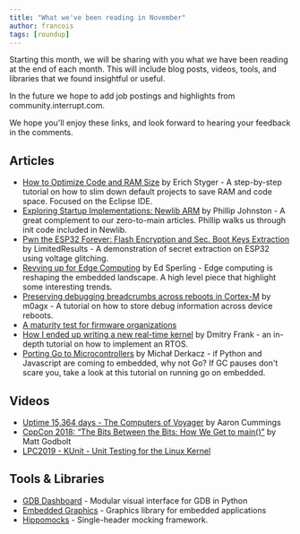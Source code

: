 ```yaml
---
title: "What we've been reading in November"
author: francois
tags: [roundup]
---
```


<!-- excerpt start -->

Starting this month, we will be sharing with you what we have been reading at
the end of each month. This will include blog posts, videos, tools, and
libraries that we found insightful or useful.

<!-- excerpt end -->

In the future we hope to add job postings and highlights from
community.interrupt.com.

We hope you'll enjoy these links, and look forward to hearing your feedback in
the comments.

## Articles

- [How to Optimize Code and RAM Size](https://mcuoneclipse.com/2019/08/17/tutorial-how-to-optimize-code-and-ram-size/)
  by Erich Styger - A step-by-step tutorial on how to slim down default projects
  to save RAM and code space. Focused on the Eclipse IDE.
- [Exploring Startup Implementations: Newlib ARM](https://embeddedartistry.com/blog/2019/04/17/exploring-startup-implementations-newlib-arm)
  by Phillip Johnston - A great complement to our zero-to-main articles. Phillip
  walks us through init code included in Newlib.
- [Pwn the ESP32 Forever: Flash Encryption and Sec. Boot Keys Extraction](https://limitedresults.com/2019/11/pwn-the-esp32-forever-flash-encryption-and-sec-boot-keys-extraction/)
  by LimitedResults - A demonstration of secret extraction on ESP32 using
  voltage glitching.
- [Revving up for Edge Computing](https://semiengineering.com/revving-up-for-edge-computing/)
  by Ed Sperling - Edge computing is reshaping the embedded landscape. A high
  level piece that highlight some interesting trends.
- [Preserving debugging breadcrumbs across reboots in Cortex-M](http://m0agx.eu/2018/08/18/preserving-debugging-breadcrumbs-across-reboots-in-cortex-m/)
  by m0agx - A tutorial on how to store debug information across device reboots.
- [A maturity test for firmware organizations](http://www.electronvector.com/blog/a-maturity-test-for-firmware-organizations)
- [How I ended up writing a new real-time kernel](https://dmitryfrank.com/articles/how_i_ended_up_writing_my_own_kernel)
  by Dmitry Frank - an in-depth tutorial on how to implement an RTOS.
- [Porting Go to Microcontrollers](https://embeddedgo.github.io/2019/11/19/porting_go_to_microcontrollers_part1.html)
  by Michał Derkacz - if Python and Javascript are coming to embedded, why not
  Go? If GC pauses don't scare you, take a look at this tutorial on running go
  on embedded.

## Videos

- [Uptime 15,364 days - The Computers of Voyager](https://www.youtube.com/watch?v=H62hZJVqs2o)
  by Aaron Cummings
- [CppCon 2018: “The Bits Between the Bits: How We Get to main()”](https://www.youtube.com/watch?v=dOfucXtyEsU)
  by Matt Godbolt
- [LPC2019 - KUnit - Unit Testing for the Linux Kernel](https://www.youtube.com/watch?v=507n-t0sfcU)

## Tools & Libraries

- [GDB Dashboard](https://github.com/cyrus-and/gdb-dashboard) - Modular visual
  interface for GDB in Python
- [Embedded Graphics](https://github.com/jamwaffles/embedded-graphics) -
  Graphics library for embedded applications
- [Hippomocks](https://github.com/dascandy/hippomocks) - Single-header mocking
  framework.
